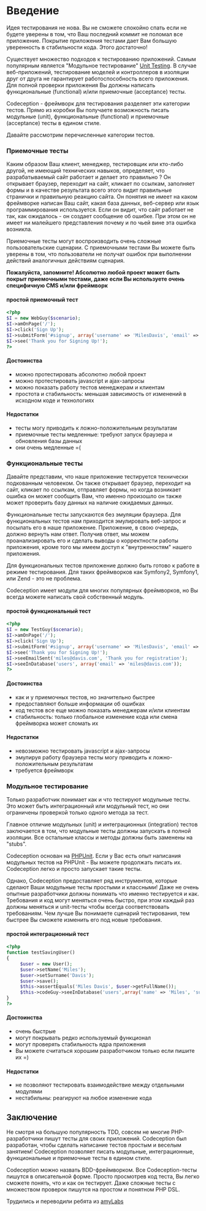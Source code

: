 # Введение

Идея тестирования не нова. Вы не сможете спокойно спать если не будете уверены в том, что Ваш последний коммит не поломал все приложение.
Покрытие приложения тестами дает Вам большую уверенность в стабильности кода. Этого достаточно!

Существует множество подходов к тестированию приложений. Самым популярным является "Модульное тестирование" [Unit Testing](http://en.wikipedia.org/wiki/Unit_testing). В случае веб-приложений, тестирование моделей и контроллеров в изоляции друг от друга не гарантирует работоспособность всего приложения. Для полной проверки приложения Вы должны написать функциональные (functional) и/или приемочные (acceptance) тесты.

Codeception - фреймворк для тестирования разделяет эти категории тестов. Прямо из коробки Вы получаете возможность писать модульные (unit), функциональные (functional) и приемочные (acceptance) тесты в едином стиле.

Давайте рассмотрим перечисленные категории тестов.

### Приемочные тесты

Каким образом Ваш клиент, менеджер, тестировщик или кто-либо другой, не имеющий технических навыков, определяет, что разрабатываемый сайт работает и делает это правильно ?  Он открывает браузер, переходит на сайт, кликает по ссылкам, заполняет формы и в качестве результата всего этого видит правильные странички и правильную реакцию сайта. Он понятия не имеет на каком фреймворке написан Ваш сайт, какая база данных, веб-сервер или язык программирования используется. Если он видит, что сайт работает не так, как ожидалось - он создает сообщение об ошибке. При этом он не имеет ни малейшего представления почему и по чьей вине эта ошибка возникла.

Приемочные тесты могут воспроизводить очень сложные пользовательские сценарии. С приемочными тестами Вы можете быть уверены в том, что пользователи не получат ошибок при выполнении действий аналогичных действиям сценария. 

**Пожалуйста, запомните! Абсолютно любой проект может быть покрыт приемочными тестами, даже если Вы используете очень специфичную CMS и/или фреймворк**

#### простой приемочный тест
```php
<?php
$I = new WebGuy($scenario);
$I->amOnPage('/');
$I->click('Sign Up');
$I->submitForm('#signup', array('username' => 'MilesDavis', 'email' => 'miles@davis.com'));
$I->see('Thank you for Signing Up!');
?>
```

#### Достоинства

* можно протестировать абсолютно любой проект
* можно протестировать javascript и ajax-запросы
* можно показать работу тестов менеджерам и клиентам
* простота и стабильность: меньшая зависимость от изменений в исходном коде и технологиях

#### Недостатки
* тесты могу приводить к ложно-положительным результатам
* приемочные тесты медленные: требуют запуск браузера и обновления базы данных
* они очень медленные =(


### Функциональные тесты

Давайте представим, что наше приложение тестируется технически подкованным человеком. Он также открывает браузер, переходит на сайт, кликает по ссылкам, отправляет формы, но когда возникает ошибка он может сообщить Вам, что именно произошло он также может проверить базу данных на наличие ожидаемых данных.

Функциональные тесты запускаются без эмуляции браузера. Для функциональных тестов нам приходится эмулировать веб-запрос и посылать его в наше приложение. Приложение, в свою очередь, должно вернуть нам ответ. Получив ответ, мы можем проанализировать его и сделать выводы о корректности работы приложения, кроме того мы имеем доступ к "внутренностям" нашего приложения.

Для функциональных тестов приложение должно быть готово к работе в режиме тестирования. Для таких фреймворков как Symfony2, Symfony1, или Zend - это не проблема. 

Codeception имеет модули для многих популярных фреймворков, но Вы всегда можете написать свой собственный модуль.

#### простой функциональный тест

```php
<?php
$I = new TestGuy($scenario);
$I->amOnPage('/');
$I->click('Sign Up');
$I->submitForm('#signup', array('username' => 'MilesDavis', 'email' => 'miles@davis.com'));
$I->see('Thank you for Signing Up!');
$I->seeEmailSent('miles@davis.com', 'Thank you for registration');
$I->seeInDatabase('users', array('email' => 'miles@davis.com'));
?>
```

#### Достоинства

* как и у приемочных тестов, но значительно быстрее
* предоставляют больше информации об ошибках
* код тестов все еще можно показать менеджерам и/или клиентам
* стабильность: только глобальное изменение кода или смена фреймворка может сломать их 

#### Недостатки

* невозможно тестировать javascript и ajax-запросы
* эмулируя работу браузера тесты могу приводить к ложно-положительным результатам
* требуется фреймворк

### Модульное тестирование

Только разработчик понимает как и что тестируют модульные тесты. Это может быть интеграционный или модульный тест, но они ограничены проверкой только одного метода за тест.

Главное отличие модульных (unit) и интеграционных (integration) тестов заключается в том, что модульные тесты должны запускать в полной изоляции.
Все остальные классы и методы должны быть заменены на "stubs".

Codeception основан на [PHPUnit](http://www.phpunit.de/). Если у Вас есть опыт написания модульных тестов на PHPUnit - Вы можете продолжать писать их. Codeception легко и просто запускает такие тесты. 

Однако, Codeception предоставляет ряд инструментов, которые сделают Ваши модульные тесты простыми и классными! Даже не очень опытные разработчики должны понимать что именно тестируется и как. Требования и код могут меняться очень быстро, при этом каждый раз должны меняться и unit-тесты чтобы всегда соответствовать требованиям. Чем лучше Вы понимаете сценарий тестирования, тем быстрее Вы сможете изменить его под новые требования. 

#### простой интеграционный тест

```php
<?php
function testSavingUser()
{
     $user = new User();
     $user->setName('Miles');
     $user->setSurname('Davis');
     $user->save();
     $this->assertEquals('Miles Davis', $user->getFullName());
     $this->codeGuy->seeInDatabase('users',array('name' => 'Miles', 'surname' => 'Davis'));
}
?>
```

#### Достоинства

* очень быстрые
* могут покрывать редко используемый функционал
* могут проверять стабильность ядра приложения
* Вы можете считаться хорошим разработчиком только если пишите их =)

#### Недостатки

* не позволяют тестировать взаимодействие между отдельными модулями
* нестабильны: реагируют на любое изменение кода

## Заключение

Не смотря на большую популярность TDD, совсем не многие PHP-разработчики пишут тесты для своих приложений. Codeception был разработан, чтобы сделать написание тестов простым и веселым занятием! Codeception позволяет писать модульные, интеграционные, функциональные и приемочные тесты в едином стиле.

Codeception можно назвать BDD-фреймворком. Все Codeception-тесты пишутся в описательной форме. Просто просмотрев код теста, Вы легко сможете понять, что и как он тестирует. Даже сложные тесты с множеством проверок пишутся на простом и понятном PHP DSL.


Трудились и переводили ребята из [amyLabs](http://amylabs.ru/)
